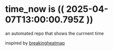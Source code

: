 # time_now is (( 2025-04-07T13:00:00.795Z ))

an automated repo that shows the currnent time

inspired by [breakingheatmap](https://github.com/breakingheatmap/breakingheatmap)